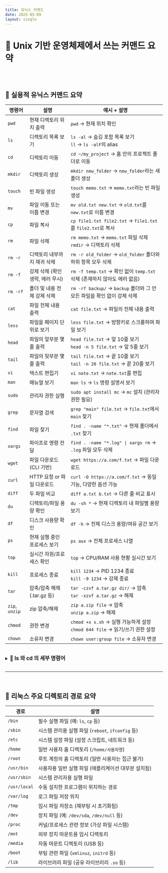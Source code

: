 ```yaml
---
title: 유닉스 커맨드
date: 2025-05-09
layout: single
---
```



# 📌 Unix 기반 운영체제에서 쓰는 커맨드 요약

<br>
<br>

## 📁 실용적 유닉스 커맨드 요약

| 명령어         | 설명                             | 예시 + 설명 |
|----------------|----------------------------------|-------------|
| `pwd`          | 현재 디렉토리 위치 출력           | `pwd` → 현재 위치 확인 |
| `ls`           | 디렉토리 목록 보기                | `ls -al` → 숨김 포함 목록 보기<br>`ll` → `ls -alF`의 alias |
| `cd`           | 디렉토리 이동                     | `cd ~/my_project` → 홈 안의 프로젝트 폴더로 이동 |
| `mkdir`        | 디렉토리 생성                     | `mkdir new_folder` → `new_folder`라는 새 폴더 생성 |
| `touch`        | 빈 파일 생성                      | `touch memo.txt` → `memo.txt`라는 빈 파일 생성 |
| `mv`           | 파일 이동 또는 이름 변경           | `mv old.txt new.txt` → `old.txt`를 `new.txt`로 이름 변경 |
| `cp`           | 파일 복사                         | `cp file1.txt file2.txt` → `file1.txt`를 `file2.txt`로 복사 |
| `rm`           | 파일 삭제                         | `rm memo.txt` → `memo.txt` 파일 삭제<br>`rmdir` → 디렉토리 삭제 |
| `rm -r`           | 디렉토리 내부까지 재귀 삭제        | `rm -r old_folder` → `old_folder` 폴더와 하위 항목 모두 삭제 |
| `rm -f`           | 강제 삭제 (확인 생략, 에러 무시)   | `rm -f temp.txt` → 확인 없이 `temp.txt` 삭제 (존재하지 않아도 에러 없음) |
| `rm -rf`       | 폴더 및 내용 전체 강제 삭제        | `rm -rf backup/` → `backup` 폴더와 그 안 모든 파일을 확인 없이 강제 삭제 |
| `cat`          | 파일 전체 내용 출력               | `cat file.txt` → 파일의 전체 내용 출력 |
| `less`         | 파일을 페이지 단위로 보기         | `less file.txt` → 방향키로 스크롤하며 파일 보기 |
| `head`         | 파일의 앞부분 몇 줄 출력          | `head file.txt` → 앞 10줄 보기<br>`head -n 5 file.txt` → 앞 5줄 보기 |
| `tail`         | 파일의 뒷부분 몇 줄 출력          | `tail file.txt` → 끝 10줄 보기<br>`tail -n 20 file.txt` → 끝 20줄 보기 |
| `vi`           | 텍스트 편집기                     | `vi note.txt` → `note.txt`를 편집 |
| `man`          | 매뉴얼 보기                       | `man ls` → `ls` 명령 설명서 보기 |
| `sudo`         | 관리자 권한 실행                  | `sudo apt install mc` → `mc` 설치 (관리자 권한 필요) |
| `grep`         | 문자열 검색                       | `grep "main" file.txt` → `file.txt`에서 `main` 찾기 |
| `find`         | 파일 찾기                          | `find . -name "*.txt"` → 현재 폴더에서 `.txt` 찾기 |
| `xargs`        | 파이프로 명령 전달                | `find . -name "*.log" \| xargs rm` → `.log` 파일 모두 삭제 |
| `wget`         | 파일 다운로드 (CLI 기반)           | `wget https://a.com/f.txt` → 파일 다운로드 |
| `curl`         | HTTP 요청 or 파일 다운로드        | `curl -O https://a.com/f.txt` → 동일 기능, 다양한 옵션 가능 |
| `diff`         | 두 파일 비교                      | `diff a.txt b.txt` → 다른 줄 비교 표시 |
| `du`           | 디렉토리/파일 용량 확인           | `du -sh *` → 현재 디렉토리 내 파일별 용량 보기 |
| `df`           | 디스크 사용량 확인                | `df -h` → 전체 디스크 용량/여유 공간 보기 |
| `ps`           | 현재 실행 중인 프로세스 보기       | `ps aux` → 전체 프로세스 나열 |
| `top`          | 실시간 자원/프로세스 확인         | `top` → CPU/RAM 사용 현황 실시간 보기 |
| `kill`         | 프로세스 종료                     | `kill 1234` → PID 1234 종료<br>`kill -9 1234` → 강제 종료 |
| `tar`          | 압축/압축 해제 (.tar.gz 등)        | `tar -czvf a.tar.gz dir/` → 압축<br>`tar -xzvf a.tar.gz` → 해제 |
| `zip`, `unzip` | zip 압축/해제                     | `zip a.zip file` → 압축<br>`unzip a.zip` → 해제 |
| `chmod`        | 권한 변경                         | `chmod +x s.sh` → 실행 가능하게 설정<br>`chmod 644 file` → 읽기/쓰기 권한 설정 |
| `chown`        | 소유자 변경                       | `chown user:group file` → 소유자 변경 |

<br>

<details>
  <summary><strong style="font-size: 1.2em;">🔸 ls 와 cd 의 세부 명령어</strong></summary>

  <div style="background: #f0f0f0; padding: 1em; " markdown="1">


## 📁 `ls` 명령어 주요 옵션 요약

| 옵션   | 이름                | 설명 |
|--------|---------------------|------|
| `-a`   | all                 | 숨김 파일(`.`으로 시작하는 파일) 포함해서 모두 표시 |
| `-l`   | long format         | 자세한 정보(권한, 소유자, 크기, 수정 날짜 등)를 열 형식으로 출력 |
| `-F`   | classify            | 각 파일 유형에 따라 기호(`/`, `*`, `@` 등)를 붙여 구분 |

<br>

### 🔍 `-F` 옵션의 기호 의미

| 기호 | 의미                         | 예시 출력              |
|------|------------------------------|------------------------|
| `/`  | 디렉토리                     | `bin/`                |
| `*`  | 실행 파일 (executable)       | `script.sh*`          |
| `@`  | 심볼릭 링크 (symbolic link)  | `link@`               |
| `=`  | 소켓 (socket)                | `mysocket=`           |
| `|`  | FIFO (named pipe)            | `mypipe|`             |
| _(없음)_ | 일반 파일                | `myfile`              |

---

<br>

## 📂 `cd` 명령어 주요 사용법 요약

| 명령어         | 기능 요약              | 설명 |
|----------------|------------------------|------|
| `cd`           | 홈 디렉토리 이동        | 아무 경로 없이 입력하면 `~` (홈 디렉토리)로 이동 |
| `cd ~`         | 홈 디렉토리 이동        | `~`는 현재 로그인한 사용자의 홈 디렉토리를 의미 |
| `cd /경로`     | 절대 경로 이동          | 루트(`/`)부터 시작하는 경로로 이동 |
| `cd 상대경로`  | 상대 경로 이동          | 현재 디렉토리를 기준으로 이동 (`cd folder/`) |
| `cd ..`        | 상위 디렉토리로 이동     | 현재 폴더의 부모 디렉토리로 이동 |
| `cd .`         | 현재 디렉토리 유지       | 경로상 아무 변화 없음 (명시적으로 현재 위치를 의미) |
| `cd -`         | 이전 디렉토리로 이동     | 직전에 있었던 디렉토리로 다시 이동 |

 </div>
</details>

<br>

---

<br>

## 📁 리눅스 주요 디렉토리 경로 요약

| 경로         | 설명 |
|--------------|------|
| `/bin`       | 필수 실행 파일 (예: `ls`, `cp` 등) |
| `/sbin`      | 시스템 관리용 실행 파일 (`reboot`, `ifconfig` 등) |
| `/etc`       | 시스템 설정 파일 (설정 스크립트, 네트워크 등) |
| `/home`      | 일반 사용자 홈 디렉토리 (`/home/사용자명`) |
| `/root`      | 루트 계정의 홈 디렉토리 (일반 사용자는 접근 불가) |
| `/usr/bin`   | 사용자용 일반 실행 파일 (애플리케이션 대부분 설치됨) |
| `/usr/sbin`  | 시스템 관리자용 실행 파일 |
| `/usr/local` | 수동 설치한 프로그램이 위치하는 경로 |
| `/var/log`   | 로그 파일 저장 위치 |
| `/tmp`       | 임시 파일 저장소 (재부팅 시 초기화됨) |
| `/dev`       | 장치 파일 (예: `/dev/sda`, `/dev/null` 등) |
| `/proc`      | 커널/프로세스 관련 정보 (가상 파일 시스템) |
| `/mnt`       | 외부 장치 마운트용 임시 디렉토리 |
| `/media`     | 자동 마운트 디렉토리 (USB 등) |
| `/boot`      | 부팅 관련 파일 (`vmlinuz`, `initrd` 등) |
| `/lib`       | 라이브러리 파일 (공유 라이브러리 `.so` 등) |

